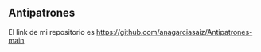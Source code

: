  ## Antipatrones
El link de mi repositorio es 
https://github.com/anagarciasaiz/Antipatrones-main



